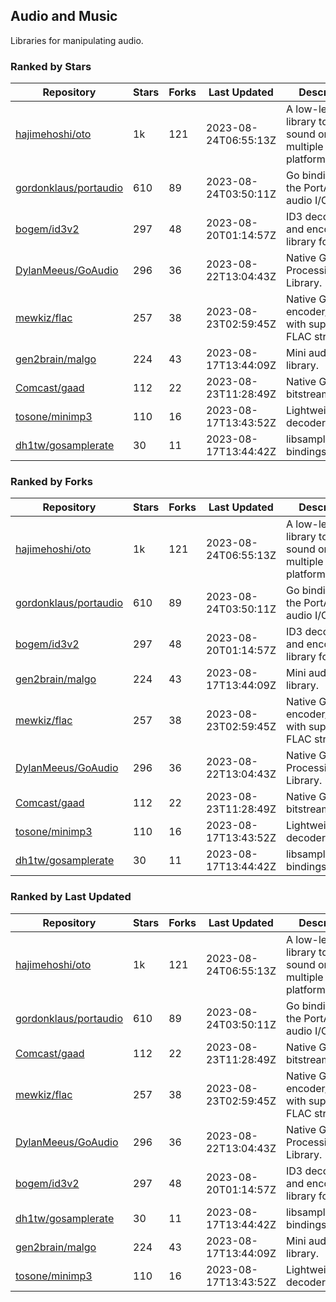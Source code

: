 ## Audio and Music

Libraries for manipulating audio.

### Ranked by Stars

| Repository | Stars | Forks | Last Updated | Description | 
|------------|-------|-------|--------------|-------------|
| [hajimehoshi/oto](https://github.com/hajimehoshi/oto) | 1k | 121 | 2023-08-24T06:55:13Z |  A low-level library to play sound on multiple platforms. |
| [gordonklaus/portaudio](https://github.com/gordonklaus/portaudio) | 610 | 89 | 2023-08-24T03:50:11Z |  Go bindings for the PortAudio audio I/O library. |
| [bogem/id3v2](https://github.com/bogem/id3v2) | 297 | 48 | 2023-08-20T01:14:57Z |  ID3 decoding and encoding library for Go. |
| [DylanMeeus/GoAudio](https://github.com/DylanMeeus/GoAudio) | 296 | 36 | 2023-08-22T13:04:43Z |  Native Go Audio Processing Library. |
| [mewkiz/flac](https://github.com/mewkiz/flac) | 257 | 38 | 2023-08-23T02:59:45Z |  Native Go FLAC encoder/decoder with support for FLAC streams. |
| [gen2brain/malgo](https://github.com/gen2brain/malgo) | 224 | 43 | 2023-08-17T13:44:09Z |  Mini audio library. |
| [Comcast/gaad](https://github.com/Comcast/gaad) | 112 | 22 | 2023-08-23T11:28:49Z |  Native Go AAC bitstream parser. |
| [tosone/minimp3](https://github.com/tosone/minimp3) | 110 | 16 | 2023-08-17T13:43:52Z |  Lightweight MP3 decoder library. |
| [dh1tw/gosamplerate](https://github.com/dh1tw/gosamplerate) | 30 | 11 | 2023-08-17T13:44:42Z |  libsamplerate bindings for go. |

### Ranked by Forks

| Repository | Stars | Forks | Last Updated | Description | 
|------------|-------|-------|--------------|-------------|
| [hajimehoshi/oto](https://github.com/hajimehoshi/oto) | 1k | 121 | 2023-08-24T06:55:13Z |  A low-level library to play sound on multiple platforms. |
| [gordonklaus/portaudio](https://github.com/gordonklaus/portaudio) | 610 | 89 | 2023-08-24T03:50:11Z |  Go bindings for the PortAudio audio I/O library. |
| [bogem/id3v2](https://github.com/bogem/id3v2) | 297 | 48 | 2023-08-20T01:14:57Z |  ID3 decoding and encoding library for Go. |
| [gen2brain/malgo](https://github.com/gen2brain/malgo) | 224 | 43 | 2023-08-17T13:44:09Z |  Mini audio library. |
| [mewkiz/flac](https://github.com/mewkiz/flac) | 257 | 38 | 2023-08-23T02:59:45Z |  Native Go FLAC encoder/decoder with support for FLAC streams. |
| [DylanMeeus/GoAudio](https://github.com/DylanMeeus/GoAudio) | 296 | 36 | 2023-08-22T13:04:43Z |  Native Go Audio Processing Library. |
| [Comcast/gaad](https://github.com/Comcast/gaad) | 112 | 22 | 2023-08-23T11:28:49Z |  Native Go AAC bitstream parser. |
| [tosone/minimp3](https://github.com/tosone/minimp3) | 110 | 16 | 2023-08-17T13:43:52Z |  Lightweight MP3 decoder library. |
| [dh1tw/gosamplerate](https://github.com/dh1tw/gosamplerate) | 30 | 11 | 2023-08-17T13:44:42Z |  libsamplerate bindings for go. |

### Ranked by Last Updated

| Repository | Stars | Forks | Last Updated | Description | 
|------------|-------|-------|--------------|-------------|
| [hajimehoshi/oto](https://github.com/hajimehoshi/oto) | 1k | 121 | 2023-08-24T06:55:13Z |  A low-level library to play sound on multiple platforms. |
| [gordonklaus/portaudio](https://github.com/gordonklaus/portaudio) | 610 | 89 | 2023-08-24T03:50:11Z |  Go bindings for the PortAudio audio I/O library. |
| [Comcast/gaad](https://github.com/Comcast/gaad) | 112 | 22 | 2023-08-23T11:28:49Z |  Native Go AAC bitstream parser. |
| [mewkiz/flac](https://github.com/mewkiz/flac) | 257 | 38 | 2023-08-23T02:59:45Z |  Native Go FLAC encoder/decoder with support for FLAC streams. |
| [DylanMeeus/GoAudio](https://github.com/DylanMeeus/GoAudio) | 296 | 36 | 2023-08-22T13:04:43Z |  Native Go Audio Processing Library. |
| [bogem/id3v2](https://github.com/bogem/id3v2) | 297 | 48 | 2023-08-20T01:14:57Z |  ID3 decoding and encoding library for Go. |
| [dh1tw/gosamplerate](https://github.com/dh1tw/gosamplerate) | 30 | 11 | 2023-08-17T13:44:42Z |  libsamplerate bindings for go. |
| [gen2brain/malgo](https://github.com/gen2brain/malgo) | 224 | 43 | 2023-08-17T13:44:09Z |  Mini audio library. |
| [tosone/minimp3](https://github.com/tosone/minimp3) | 110 | 16 | 2023-08-17T13:43:52Z |  Lightweight MP3 decoder library. |

